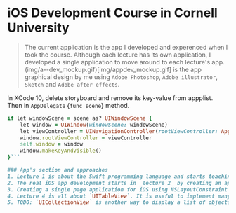# iOS Development Course in Cornell University
> The current application is the app I developed and experenced when I took the course. Although each lecture has its own application, I developed a single application to move around to each lecture's app. (img/a--dev_mockup.gif)[img/appdev_mockup.gif] is the app graphical design by me using `Adobe Photoshop`, `Adobe illustrator`, `Sketch` and `Adobe after effects`.

In XCode 10, delete storyboard and remove its key-value from appplist. Then in `AppDelegate` {`func scene`} method.
```ruby
if let windowScene = scene as? UIWindowScene {
	let window = UIWindow(windowScene: windowScene)
	let viewController = UINavigationController(rootViewController: AppViewController())
	window.rootViewController = viewController
	self.window = window
	window.makeKeyAndVisible()
}```

### App's section and approaches
1. Lecture 1 is about the Swift programming language and starts teaching Swift using `playgrounds` in `Apple XCode`. 
2. The real iOS app development starts in _lecture 2_ by creating an application to show information about great *Bill Gates*.
3. Creating a single page application for iOS using NSLayoutConstraint to design and make the user interface. The Lecture 3 app is just a simple grocery list application. There are two types of user interface manager in iOS. First, `UINavigationController` which works like a stack and each user interface--`UIViewController`--pushes on it or pulls from it. Second, `ModalViewController` which moves upward from the bottom of the view and plays as an alert mode.
4. Lecture 4 is all about `UITableView`. It is useful to implement many user interface such as Messanger app to show the current user's email or messages. Simply put, to implement three steps should be accomplished. One, create a table view and setup the user interface's constraints. Two, extending the current view controller to use `UITableViewDataSource` and `UITableViewDelegate`. Three, implementing a cell in order to use it later in table view.
5. TODO: `UICollectionView` is another way to display a list of objects---music file, documents and so on. The implementation is consists of 4 steps which the first 3 steps are identical to `UITableView`. For step 4, create a `UILayout` and register the `UICollectionViewController` to use it.
